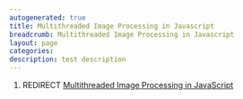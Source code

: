 ```yaml
---
autogenerated: true
title: Multithreaded Image Processing in Javascript
breadcrumb: Multithreaded Image Processing in Javascript
layout: page
categories: 
description: test description
---
```


1.  REDIRECT [Multithreaded Image Processing in JavaScript](Multithreaded_Image_Processing_in_JavaScript )
